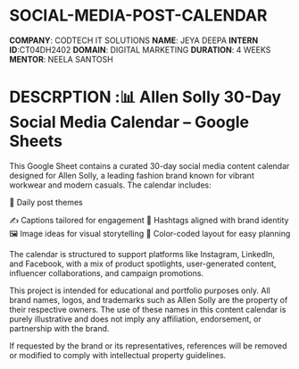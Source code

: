 # SOCIAL-MEDIA-POST-CALENDAR
**COMPANY**: CODTECH IT SOLUTIONS
**NAME**: JEYA DEEPA 
**INTERN ID**:CT04DH2402
**DOMAIN**: DIGITAL MARKETING
**DURATION**: 4 WEEKS
**MENTOR**: NEELA SANTOSH
# DESCRPTION :📊 Allen Solly 30-Day Social Media Calendar – Google Sheets
This Google Sheet contains a curated 30-day social media content calendar designed for Allen Solly, a leading fashion brand known for vibrant workwear and modern casuals. The calendar includes:

📅 Daily post themes

✍️ Captions tailored for engagement
🎯 Hashtags aligned with brand identity
🖼️ Image ideas for visual storytelling
🎨 Color-coded layout for easy planning

The calendar is structured to support platforms like Instagram, LinkedIn, and Facebook, with a mix of product spotlights, user-generated content, influencer collaborations, and campaign promotions.

This project is intended for educational and portfolio purposes only. All brand names, logos, and trademarks such as Allen Solly are the property of their respective owners. The use of these names in this content calendar is purely illustrative and does not imply any affiliation, endorsement, or partnership with the brand.

If requested by the brand or its representatives, references will be removed or modified to comply with intellectual property guidelines.



